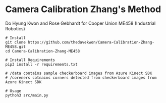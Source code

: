 # Camera Calibration Zhang's Method
Do Hyung Kwon and Rose Gebhardt for Cooper Union ME458 (Industrial Robotics)
```
# Install
git clone https://github.com/thedavekwon/Camera-Calibration-Zhang-ME458.git
cd Camera-Calibration-Zhang-ME458

# Install Requirements
pip3 install -r requirements.txt

# /data contains sample checkerboard images from Azure Kinect SDK
# /coreners cotnains corners detected from checkerboard images from Azure Kinect SDK

# Usage
python3 src/main.py
```